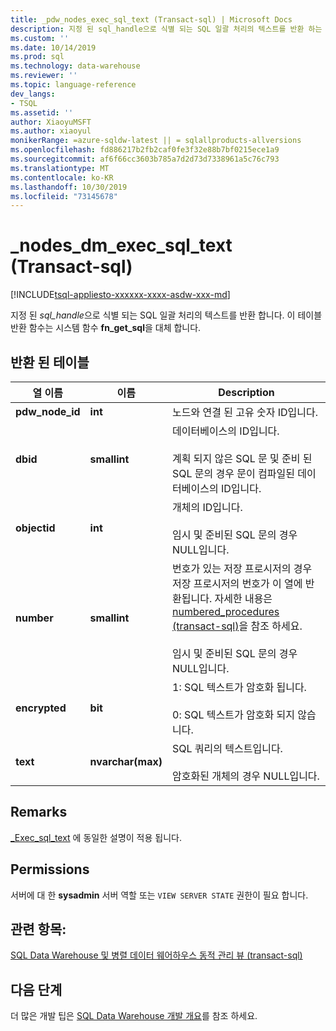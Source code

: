```yaml
---
title: _pdw_nodes_exec_sql_text (Transact-sql) | Microsoft Docs
description: 지정 된 sql_handle으로 식별 되는 SQL 일괄 처리의 텍스트를 반환 하는 동적 관리 뷰입니다.
ms.custom: ''
ms.date: 10/14/2019
ms.prod: sql
ms.technology: data-warehouse
ms.reviewer: ''
ms.topic: language-reference
dev_langs:
- TSQL
ms.assetid: ''
author: XiaoyuMSFT
ms.author: xiaoyul
monikerRange: =azure-sqldw-latest || = sqlallproducts-allversions
ms.openlocfilehash: fd886217b2fb2caf0fe3f32e88b7bf0215ece1a9
ms.sourcegitcommit: af6f66cc3603b785a7d2d73d7338961a5c76c793
ms.translationtype: MT
ms.contentlocale: ko-KR
ms.lasthandoff: 10/30/2019
ms.locfileid: "73145678"
---
```

# <a name="syspdw_nodes_dm_exec_sql_text-transact-sql"></a>_nodes_dm_exec_sql_text (Transact-sql)
[!INCLUDE[tsql-appliesto-xxxxxx-xxxx-asdw-xxx-md](../../includes/tsql-appliesto-xxxxxx-xxxx-asdw-xxx-md.md)]

지정 된 *sql_handle*으로 식별 되는 SQL 일괄 처리의 텍스트를 반환 합니다. 이 테이블 반환 함수는 시스템 함수 **fn_get_sql**을 대체 합니다.  
   
## <a name="table-returned"></a>반환 된 테이블  
|열 이름|이름|Description|  
|-----------------|---------------|-----------------|  
|**pdw_node_id**|**int**|노드와 연결 된 고유 숫자 ID입니다.|
|**dbid**|**smallint**|데이터베이스의 ID입니다.<br /><br /> 계획 되지 않은 SQL 문 및 준비 된 SQL 문의 경우 문이 컴파일된 데이터베이스의 ID입니다.|  
|**objectid**|**int**|개체의 ID입니다.<br /><br /> 임시 및 준비된 SQL 문의 경우 NULL입니다.|  
|**number**|**smallint**|번호가 있는 저장 프로시저의 경우 저장 프로시저의 번호가 이 열에 반환됩니다. 자세한 내용은 [numbered_procedures &#40;transact-sql&#41;](../../relational-databases/system-catalog-views/sys-numbered-procedures-transact-sql.md)을 참조 하세요.<br /><br /> 임시 및 준비된 SQL 문의 경우 NULL입니다.|  
|**encrypted**|**bit**|1: SQL 텍스트가 암호화 됩니다.<br /><br /> 0: SQL 텍스트가 암호화 되지 않습니다.|  
|**text**|**nvarchar(max)**|SQL 쿼리의 텍스트입니다.<br /><br /> 암호화된 개체의 경우 NULL입니다.|  

## <a name="remarks"></a>Remarks  
[_Exec_sql_text](https://docs.microsoft.com/sql/relational-databases/system-dynamic-management-views/sys-dm-exec-sql-text-transact-sql?view=sql-server-ver15) 에 동일한 설명이 적용 됩니다.  
  
## <a name="permissions"></a>Permissions  
 서버에 대 한 **sysadmin** 서버 역할 또는 `VIEW SERVER STATE` 권한이 필요 합니다.  
  
## <a name="see-also"></a>관련 항목:  
 [SQL Data Warehouse 및 병렬 데이터 웨어하우스 동적 관리 뷰 &#40;transact-sql&#41;](../../relational-databases/system-dynamic-management-views/sql-and-parallel-data-warehouse-dynamic-management-views.md)  

  ## <a name="next-steps"></a>다음 단계
 더 많은 개발 팁은 [SQL Data Warehouse 개발 개요](https://docs.microsoft.com/azure/sql-data-warehouse/sql-data-warehouse-overview-develop)를 참조 하세요.